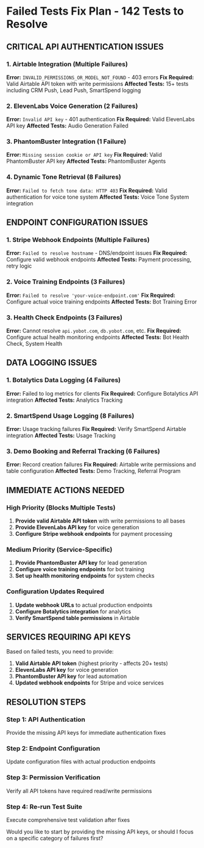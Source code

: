 # Failed Tests Fix Plan - 142 Tests to Resolve

## CRITICAL API AUTHENTICATION ISSUES

### 1. Airtable Integration (Multiple Failures)
**Error:** `INVALID_PERMISSIONS_OR_MODEL_NOT_FOUND` - 403 errors
**Fix Required:** Valid Airtable API token with write permissions
**Affected Tests:** 15+ tests including CRM Push, Lead Push, SmartSpend logging

### 2. ElevenLabs Voice Generation (2 Failures)
**Error:** `Invalid API key` - 401 authentication
**Fix Required:** Valid ElevenLabs API key
**Affected Tests:** Audio Generation Failed

### 3. PhantomBuster Integration (1 Failure)
**Error:** `Missing session cookie or API key`
**Fix Required:** Valid PhantomBuster API key
**Affected Tests:** PhantomBuster Agents

### 4. Dynamic Tone Retrieval (8 Failures)
**Error:** `Failed to fetch tone data: HTTP 403`
**Fix Required:** Valid authentication for voice tone system
**Affected Tests:** Voice Tone System integration

## ENDPOINT CONFIGURATION ISSUES

### 1. Stripe Webhook Endpoints (Multiple Failures)
**Error:** `Failed to resolve hostname` - DNS/endpoint issues
**Fix Required:** Configure valid webhook endpoints
**Affected Tests:** Payment processing, retry logic

### 2. Voice Training Endpoints (3 Failures)
**Error:** `Failed to resolve 'your-voice-endpoint.com'`
**Fix Required:** Configure actual voice training endpoints
**Affected Tests:** Bot Training Error

### 3. Health Check Endpoints (3 Failures)
**Error:** Cannot resolve `api.yobot.com`, `db.yobot.com`, etc.
**Fix Required:** Configure actual health monitoring endpoints
**Affected Tests:** Bot Health Check, System Health

## DATA LOGGING ISSUES

### 1. Botalytics Data Logging (4 Failures)
**Error:** Failed to log metrics for clients
**Fix Required:** Configure Botalytics API integration
**Affected Tests:** Analytics Tracking

### 2. SmartSpend Usage Logging (8 Failures)
**Error:** Usage tracking failures
**Fix Required:** Verify SmartSpend Airtable integration
**Affected Tests:** Usage Tracking

### 3. Demo Booking and Referral Tracking (6 Failures)
**Error:** Record creation failures
**Fix Required:** Airtable write permissions and table configuration
**Affected Tests:** Demo Tracking, Referral Program

## IMMEDIATE ACTIONS NEEDED

### High Priority (Blocks Multiple Tests)
1. **Provide valid Airtable API token** with write permissions to all bases
2. **Provide ElevenLabs API key** for voice generation
3. **Configure Stripe webhook endpoints** for payment processing

### Medium Priority (Service-Specific)
1. **Provide PhantomBuster API key** for lead generation
2. **Configure voice training endpoints** for bot training
3. **Set up health monitoring endpoints** for system checks

### Configuration Updates Required
1. **Update webhook URLs** to actual production endpoints
2. **Configure Botalytics integration** for analytics
3. **Verify SmartSpend table permissions** in Airtable

## SERVICES REQUIRING API KEYS

Based on failed tests, you need to provide:

1. **Valid Airtable API token** (highest priority - affects 20+ tests)
2. **ElevenLabs API key** for voice generation
3. **PhantomBuster API key** for lead automation
4. **Updated webhook endpoints** for Stripe and voice services

## RESOLUTION STEPS

### Step 1: API Authentication
Provide the missing API keys for immediate authentication fixes

### Step 2: Endpoint Configuration  
Update configuration files with actual production endpoints

### Step 3: Permission Verification
Verify all API tokens have required read/write permissions

### Step 4: Re-run Test Suite
Execute comprehensive test validation after fixes

Would you like to start by providing the missing API keys, or should I focus on a specific category of failures first?
